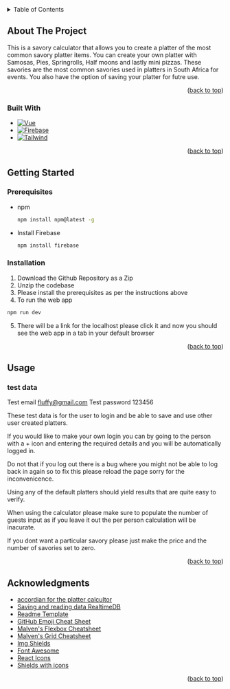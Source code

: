 
<!-- TABLE OF CONTENTS -->
<details>
  <summary>Table of Contents</summary>
  <ol>
    <li>
      <a href="#about-the-project">About The Project</a>
      <ul>
        <li><a href="#built-with">Built With</a></li>
      </ul>
    </li>
    <li>
      <a href="#getting-started">Getting Started</a>
      <ul>
        <li><a href="#prerequisites">Prerequisites</a></li>
        <li><a href="#installation">Installation</a></li>
      </ul>
    </li>
    <li><a href="#usage">Usage</a></li>
    <li><a href="#acknowledgments">Acknowledgments</a></li>
  </ol>
</details>



<!-- ABOUT THE PROJECT -->
## About The Project
This is a savory calculator that allows you to create a platter of the most common savory platter items. You can create your own platter with Samosas, Pies, Springrolls, Half moons and lastly mini pizzas. These savories are the most common savories used in platters in South Africa for events. You also have the option of saving your platter for futre use.

<p align="right">(<a href="#readme-top">back to top</a>)</p>

### Built With

* [![Vue][Vue.js]][Vue-url]
* [![Firebase][Firebase.g]][Firebase-url]
* [![Tailwind][Tailwind CSS]][Tailwind-url]
<p align="right">(<a href="#readme-top">back to top</a>)</p>



<!-- GETTING STARTED -->
## Getting Started
### Prerequisites
* npm
  ```sh
  npm install npm@latest -g
  ```
* Install Firebase
   ```sh
   npm install firebase
   ```

### Installation

1. Download the Github Repository as a Zip
2. Unzip the codebase
3. Please install the prerequisites as per the instructions above
4. To run the web app
  ```sh
  npm run dev
  ```
5. There will be a link for the localhost please click it and now you should see the web app in a tab in your default browser
   

<p align="right">(<a href="#readme-top">back to top</a>)</p>



<!-- USAGE EXAMPLES -->
## Usage



### test data
Test email fluffy@gmail.com
Test password 123456 

These test data is for the user to login and be able to save and use other user created platters.

If you would like to make your own login you can by going to the person with a + icon and entering the required details and you will be automatically logged in.

Do not that if you log out there is a bug where you might not be able to log back in again so to fix this please reload the page sorry for the inconvenicence.

Using any of the default platters should yield results that are quite easy to verify.

When using the calculator please make sure to populate the number of guests input as if you leave it out the per person calculation will be inacurate.

If you dont want a particular savory please just make the price and the number of savories set to zero.

<p align="right">(<a href="#readme-top">back to top</a>)</p>



<!-- ACKNOWLEDGMENTS -->
## Acknowledgments

* [accordian for the platter calcultor](https://medium.com/notonlycss/how-to-build-an-accordion-component-in-vue-js-570ee594404c)
* [Saving and reading data RealtimeDB](https://betterprogramming.pub/vue-js-firebase-how-to-develop-a-app-without-writing-backend-11f9de6f76bc)
* [Readme Template](https://github.com/othneildrew/Best-README-Template)
* [GitHub Emoji Cheat Sheet](https://www.webpagefx.com/tools/emoji-cheat-sheet)
* [Malven's Flexbox Cheatsheet](https://flexbox.malven.co/)
* [Malven's Grid Cheatsheet](https://grid.malven.co/)
* [Img Shields](https://shields.io)
* [Font Awesome](https://fontawesome.com)
* [React Icons](https://react-icons.github.io/react-icons/search)
* [Shields with icons](https://github.com/progfay/shields-with-icon)
<p align="right">(<a href="#readme-top">back to top</a>)</p>



<!-- MARKDOWN LINKS & IMAGES -->
<!-- https://www.markdownguide.org/basic-syntax/#reference-style-links -->
[contributors-shield]: https://img.shields.io/github/contributors/github_username/repo_name.svg?style=for-the-badge
[contributors-url]: https://github.com/github_username/repo_name/graphs/contributors
[forks-shield]: https://img.shields.io/github/forks/github_username/repo_name.svg?style=for-the-badge
[forks-url]: https://github.com/github_username/repo_name/network/members
[stars-shield]: https://img.shields.io/github/stars/github_username/repo_name.svg?style=for-the-badge
[stars-url]: https://github.com/github_username/repo_name/stargazers
[issues-shield]: https://img.shields.io/github/issues/github_username/repo_name.svg?style=for-the-badge
[issues-url]: https://github.com/github_username/repo_name/issues
[license-shield]: https://img.shields.io/github/license/github_username/repo_name.svg?style=for-the-badge
[license-url]: https://github.com/github_username/repo_name/blob/master/LICENSE.txt
[linkedin-shield]: https://img.shields.io/badge/-LinkedIn-black.svg?style=for-the-badge&logo=linkedin&colorB=555
[linkedin-url]: https://linkedin.com/in/linkedin_username
[product-screenshot]: images/screenshot.png
[Next.js]: https://img.shields.io/badge/next.js-000000?style=for-the-badge&logo=nextdotjs&logoColor=white
[Next-url]: https://nextjs.org/
[React.js]: https://img.shields.io/badge/React-20232A?style=for-the-badge&logo=react&logoColor=61DAFB
[React-url]: https://reactjs.org/
[Vue.js]: https://img.shields.io/badge/Vue.js-35495E?style=for-the-badge&logo=vuedotjs&logoColor=4FC08D
[Vue-url]: https://vuejs.org/
[Firebase.g]: https://img.shields.io/static/v1?style=for-the-badge&message=Firebase&color=222222&logo=Firebase&logoColor=FFCA28&label=
[Firebase-url]: https://firebase.google.com/
[Tailwind CSS]: https://img.shields.io/static/v1?style=for-the-badge&message=Tailwind+CSS&color=222222&logo=Tailwind+CSS&logoColor=06B6D4&label=
[Tailwind-url]: https://tailwindcss.com/
